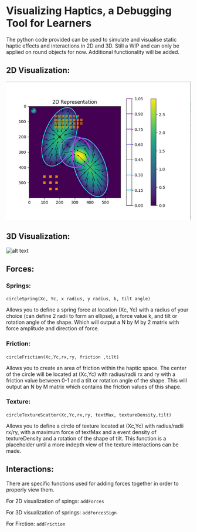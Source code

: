 # Visualizing Haptics, a Debugging Tool for Learners

The python code provided can be used to simulate and visualise static haptic effects and interactions in 2D and 3D.
Still a WIP and can only be applied on round objects for now. Additional functionality will be added. 

## 2D Visualization: 
![alt text](https://github.com/emmanuelwilson/VisualizingHaptics/blob/main/2Drepresentation.PNG)

## 3D Visualization: 
![alt text](https://github.com/emmanuelwilson/VisualizingHaptics/blob/main/3Drepresentation.gif)

## Forces: 

### Springs: 
``` circleSpring(Xc, Yc, x radius, y radius, k, tilt angle) ``` 

Allows you to define a spring force at location (Xc, Yc) with a radius of your choice (can define 2 radii to form an ellipse), a force value k, and tilt or rotation angle of the shape.
Which will output a N by M by 2 matrix with force amplitude and direction of force. 

### Friction: 
``` circleFriction(Xc,Yc,rx,ry, friction ,tilt) ```

Allows you to create an area of friction within the haptic space. The center of the circle will be located at (Xc,Yc) with radius/radii rx and ry with a friction value between 0-1 and a tilt or rotation angle of the shape. 
This will output an N by M matrix which contains the friction values of this shape. 

### Texture: 
``` circleTextureScatter(Xc,Yc,rx,ry, textMax, textureDensity,tilt) ```

Allows you to define a circle of texture located at (Xc,Yc) with radius/radii rx/ry, with a maximum force of textMax and a event density of textureDensity and a rotation of the shape of tilt. 
This function is a placeholder until a more indepth view of the texture interactions can be made. 

## Interactions: 

There are specific functions used for adding forces together in order to properly view them. 

For 2D visualization of spings:
``` addForces ``` 

For 3D visualization of springs: 
``` addForcesSign ```

For Firction: 
``` addFriction ```


